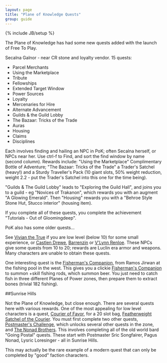 ```yaml
---
layout: page
title: "Plane of Knowledge Quests"
group: guide
---
```

{% include JB/setup %}

The Plane of Knowledge has had some new quests added with the launch of Free To Play.

Secalna Galnor - near CR stone and loyalty vendor.  15 quests:

- Parcel Merchants
- Using the Marketplace
- Tribute
- Fellowships
- Extended Target Window
- Power Sources
- Loyalty
- Mercenaries for Hire
- Alternate Advancement
- Guilds & the Guild Lobby
- The Bazaar: Tricks of the Trade
- Auras
- Housing
- Claims
- Disciplines

Each involves finding and hailing an NPC in PoK; often Secalna herself, or NPCs near her.  Use ctrl-f to Find, and sort the find window by name (second column).  Rewards include: "Using the Marketplace" Complimentary Bottle of Adventure; "The Bazaar: Tricks of the Trade" a Trader's Satchel (heavy!) and a Sturdy Traveller's Pack (10 giant slots, 50% weight reduction, weight 2.2 - put the Trader's Satchel into this one for the time being).  

"Guilds & The Guild Lobby" leads to "Exploring the Guild Hall", and joins you to a guild - eg "Novices of Trakanon", which rewards you with an augment "A Glowing Emerald".  Then "Housing" rewards you with a "Behroe Style Stone Hut, Stucco interior" (housing item).

If you complete all of these quests, you complete the achievement "Tutorials - Out of Gloomingdeep".

PoK also has some older quests...

See [Vivian the True](http://eqbeastiary.allakhazam.com/search.shtml?id=18497) if you are low level (below 10) for some small experience, or [Castlen Drewe](http://eqbeastiary.allakhazam.com/search.shtml?id=18504), [Barrenzin](http://eqbeastiary.allakhazam.com/search.shtml?id=18623) or [V'Lynn Renloe](http://eqbeastiary.allakhazam.com/search.shtml?id=18679).  These NPCs give some quests from 10 to 20; rewards are Luclin era armor and weapons.  Many characters are unable to obtain these quests.

One interesting quest is the [Fisherman's Companion](http://everquest.allakhazam.com/db/quest.html?quest=2236), from Ramos Jirwan at the fishing pool in the west.  This gives you a clickie [Fisherman's Companion](http://everquest.allakhazam.com/db/item.html?item=16653) to summon +skill fishing rods, which summon beer.  You just need to catch fish in three different Planes of Power zones, then prepare them to extract bones (trivial 182 fishing).

##Sunrise Hills

Not the Plane of Knowledge, but close enough.  There are several quests here with various rewards.  One of the most appealing for low level characters is a quest, [Courier of Favor](http://everquest.allakhazam.com/db/quest.html?quest=5522), for a 20 slot bag, [Featherweight Satchel of the Courier](http://everquest.allakhazam.com/db/item.html?item=100133).  You must first complete two other quests, [Postmaster's Challenge](http://everquest.allakhazam.com/db/quest.html?quest=5521), which unlocks several other quests in the zone, and [The Nonad Brothers](http://everquest.allakhazam.com/db/quest.html?quest=5300).  This involves completing all of the old world bard "Going Postal" quests.  These start with Postmaster Sric Songfairer, Pagus Nonad, Lysric Loresinger - all in Sunrise Hills.

This may actually be the rare example of a modern quest that can only be completed by "good" faction characters.
